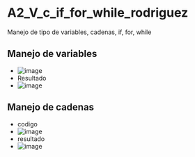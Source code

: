 # A2_V_c_if_for_while_rodriguez
Manejo de tipo de variables, cadenas, if, for, while
## Manejo de variables
- ![image](https://github.com/user-attachments/assets/3c363ca8-3889-43c4-9545-e036b0ddb044)
- Resultado
- ![image](https://github.com/user-attachments/assets/4cc349a7-84f1-4690-b00c-4b98ae2c7937)
## Manejo de cadenas
- codigo
- ![image](https://github.com/user-attachments/assets/dfe129aa-f779-4d6e-baf5-1955890fa95e)
- resultado
- ![image](https://github.com/user-attachments/assets/1356f69a-0343-4950-8817-81acddc50de7)

